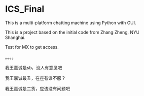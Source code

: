 # ICS_Final

This is a multi-platform chatting machine using Python with GUI.

This is a project based on the initial code from Zhang Zheng, NYU Shanghai.

Test for MX to get access.

。。。。

我王嘉诚是sb，没人有意见吧

我王嘉诚最丑，在座有谁不服？

我王嘉诚是二货，应该没有问题吧